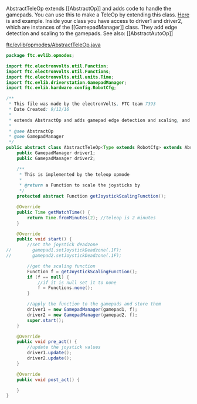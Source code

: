 AbstractTeleOp extends [[AbstractOp]] and adds code to handle the gamepads. You can use this to make a TeleOp by extending this class. [Here](Basic-TeleOp-Program.md) is and example. Inside your class you have access to driver1 and driver2, which are instances of the [[GamepadManager]] class. They add edge detection and scaling to the gamepads. See also: [[AbstractAutoOp]]

[ftc/evlib/opmodes/AbstractTeleOp.java](https://github.com/FTC7393/EVLib/blob/master/EVLib/src/main/java/ftc/evlib/opmodes/AbstractTeleOp.java)
```java
package ftc.evlib.opmodes;

import ftc.electronvolts.util.Function;
import ftc.electronvolts.util.Functions;
import ftc.electronvolts.util.units.Time;
import ftc.evlib.driverstation.GamepadManager;
import ftc.evlib.hardware.config.RobotCfg;

/**
 * This file was made by the electronVolts, FTC team 7393
 * Date Created: 9/12/16
 * 
 * extends AbstractOp and adds gamepad edge detection and scaling, and a 2 minute timer
 *
 * @see AbstractOp
 * @see GamepadManager
 */
public abstract class AbstractTeleOp<Type extends RobotCfg> extends AbstractOp<Type> {
    public GamepadManager driver1;
    public GamepadManager driver2;

    /**
     * This is implemented by the teleop opmode
     *
     * @return a Function to scale the joysticks by
     */
    protected abstract Function getJoystickScalingFunction();

    @Override
    public Time getMatchTime() {
        return Time.fromMinutes(2); //teleop is 2 minutes
    }

    @Override
    public void start() {
        //set the joystick deadzone
//        gamepad1.setJoystickDeadzone(.1F);
//        gamepad2.setJoystickDeadzone(.1F);

        //get the scaling function
        Function f = getJoystickScalingFunction();
        if (f == null) {
            //if it is null set it to none
            f = Functions.none();
        }

        //apply the function to the gamepads and store them
        driver1 = new GamepadManager(gamepad1, f);
        driver2 = new GamepadManager(gamepad2, f);
        super.start();
    }

    @Override
    public void pre_act() {
        //update the joystick values
        driver1.update();
        driver2.update();
    }

    @Override
    public void post_act() {

    }
}
```
